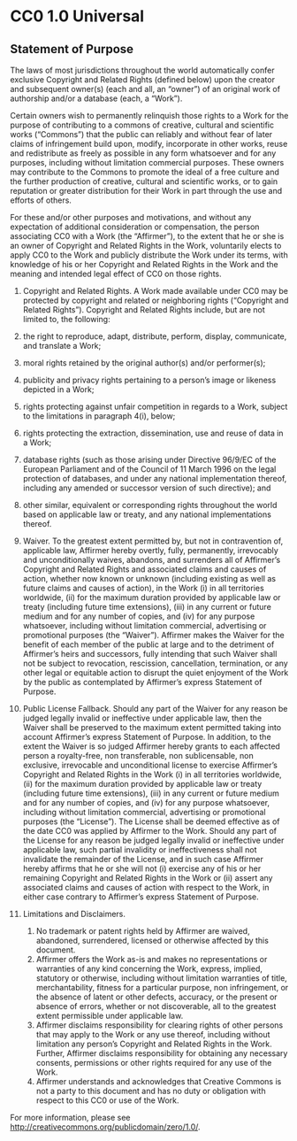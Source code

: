 # CC0 1.0 Universal

## Statement of Purpose

The laws of most jurisdictions throughout the world automatically confer
exclusive Copyright and Related Rights (defined below) upon the creator and
subsequent owner(s) (each and all, an “owner”) of an original work of
authorship and/or a database (each, a “Work”).

Certain owners wish to permanently relinquish those rights to a Work for the
purpose of contributing to a commons of creative, cultural and scientific works
(“Commons”) that the public can reliably and without fear of later claims of
infringement build upon, modify, incorporate in other works, reuse and
redistribute as freely as possible in any form whatsoever and for any purposes,
including without limitation commercial purposes. These owners may contribute
to the Commons to promote the ideal of a free culture and the further
production of creative, cultural and scientific works, or to gain reputation or
greater distribution for their Work in part through the use and efforts of
others.

For these and/or other purposes and motivations, and without any expectation of
additional consideration or compensation, the person associating CC0 with a
Work (the “Affirmer”), to the extent that he or she is an owner of Copyright
and Related Rights in the Work, voluntarily elects to apply CC0 to the Work and
publicly distribute the Work under its terms, with knowledge of his or her
Copyright and Related Rights in the Work and the meaning and intended legal
effect of CC0 on those rights.

1. Copyright and Related Rights. A Work made available under CC0 may be
   protected by copyright and related or neighboring rights (“Copyright and
   Related Rights”). Copyright and Related Rights include, but are not limited
   to, the following:
  1. the right to reproduce, adapt, distribute, perform, display,
     communicate, and translate a Work;
  2. moral rights retained by the original author(s) and/or performer(s);
  3. publicity and privacy rights pertaining to a person’s image or likeness
     depicted in a Work;
  4. rights protecting against unfair competition in regards to a Work,
     subject to the limitations in paragraph 4(i), below;
  5. rights protecting the extraction, dissemination, use and reuse of data
     in a Work;
  6. database rights (such as those arising under Directive 96/9/EC of the
     European Parliament and of the Council of 11 March 1996 on the legal
     protection of databases, and under any national implementation thereof,
     including any amended or successor version of such directive); and
  7. other similar, equivalent or corresponding rights throughout the world
     based on applicable law or treaty, and any national implementations
     thereof.

2. Waiver. To the greatest extent permitted by, but not in contravention of,
applicable law, Affirmer hereby overtly, fully, permanently, irrevocably and
unconditionally waives, abandons, and surrenders all of Affirmer’s Copyright
and Related Rights and associated claims and causes of action, whether now
known or unknown (including existing as well as future claims and causes of
action), in the Work (i) in all territories worldwide, (ii) for the maximum
duration provided by applicable law or treaty (including future time
extensions), (iii) in any current or future medium and for any number of
copies, and (iv) for any purpose whatsoever, including without limitation
commercial, advertising or promotional purposes (the “Waiver”). Affirmer makes
the Waiver for the benefit of each member of the public at large and to the
detriment of Affirmer’s heirs and successors, fully intending that such Waiver
shall not be subject to revocation, rescission, cancellation, termination, or
any other legal or equitable action to disrupt the quiet enjoyment of the Work
by the public as contemplated by Affirmer’s express Statement of Purpose.

3. Public License Fallback. Should any part of the Waiver for any reason be
judged legally invalid or ineffective under applicable law, then the Waiver
shall be preserved to the maximum extent permitted taking into account
Affirmer’s express Statement of Purpose. In addition, to the extent the Waiver
is so judged Affirmer hereby grants to each affected person a royalty-free, non
transferable, non sublicensable, non exclusive, irrevocable and unconditional
license to exercise Affirmer’s Copyright and Related Rights in the Work (i) in
all territories worldwide, (ii) for the maximum duration provided by applicable
law or treaty (including future time extensions), (iii) in any current or
future medium and for any number of copies, and (iv) for any purpose
whatsoever, including without limitation commercial, advertising or promotional
purposes (the “License”). The License shall be deemed effective as of the date
CC0 was applied by Affirmer to the Work. Should any part of the License for any
reason be judged legally invalid or ineffective under applicable law, such
partial invalidity or ineffectiveness shall not invalidate the remainder of the
License, and in such case Affirmer hereby affirms that he or she will not (i)
exercise any of his or her remaining Copyright and Related Rights in the Work
or (ii) assert any associated claims and causes of action with respect to the
Work, in either case contrary to Affirmer’s express Statement of Purpose.

4. Limitations and Disclaimers.
    1. No trademark or patent rights held by Affirmer are waived, abandoned,
       surrendered, licensed or otherwise affected by this document.
    2. Affirmer offers the Work as-is and makes no representations or
       warranties of any kind concerning the Work, express, implied, statutory
       or otherwise, including without limitation warranties of title,
       merchantability, fitness for a particular purpose, non infringement, or
       the absence of latent or other defects, accuracy, or the present or
       absence of errors, whether or not discoverable, all to the greatest
       extent permissible under applicable law.
    3. Affirmer disclaims responsibility for clearing rights of other persons
       that may apply to the Work or any use thereof, including without
       limitation any person’s Copyright and Related Rights in the Work.
       Further, Affirmer disclaims responsibility for obtaining any necessary
       consents, permissions or other rights required for any use of the Work.
    4. Affirmer understands and acknowledges that Creative Commons is not a
       party to this document and has no duty or obligation with respect to
       this CC0 or use of the Work.

For more information, please see
http://creativecommons.org/publicdomain/zero/1.0/.
